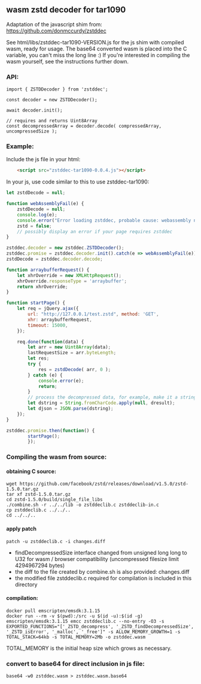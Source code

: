 ## wasm zstd decoder for tar1090

Adaptation of the javascript shim from: https://github.com/donmccurdy/zstddec

See html/libs/zstddec-tar1090-VERSION.js for the js shim with compiled wasm, ready for usage.
The base64 converted wasm is placed into the C variable, you can't miss the long line :)
If you're interested in compiling the wasm yourself, see the instructions further down.

### API:
```
import { ZSTDDecoder } from 'zstddec';

const decoder = new ZSTDDecoder();

await decoder.init();

// requires and returns Uint8Array
const decompressedArray = decoder.decode( compressedArray, uncompressedSize );
```

### Example:

Include the js file in your html:
```html
    <script src="zstddec-tar1090-0.0.4.js"></script>
```

In your js, use code similar to this to use zstddec-tar1090:
```js
let zstdDecode = null;

function webAssemblyFail(e) {
    zstdDecode = null;
    console.log(e);
    console.error("Error loading zstddec, probable cause: webassembly not present or not working");
    zstd = false;
    // possibly display an error if your page requires zstddec
}

zstddec.decoder = new zstddec.ZSTDDecoder();
zstddec.promise = zstddec.decoder.init().catch(e => webAssemblyFail(e));
zstdDecode = zstddec.decoder.decode;

function arraybufferRequest() {
    let xhrOverride = new XMLHttpRequest();
    xhrOverride.responseType = 'arraybuffer';
    return xhrOverride;
}

function startPage() {
    let req = jQuery.ajax({
        url: "http://127.0.0.1/test.zstd", method: 'GET',
        xhr: arraybufferRequest,
        timeout: 15000,
    });

    req.done(function(data) {
        let arr = new Uint8Array(data);
        lastRequestSize = arr.byteLength;
        let res;
        try {
            res = zstdDecode( arr, 0 );
        } catch (e) {
            console.error(e);
            return;
        }
        // process the decompressed data, for example, make it a string and parse as json:
        let dstring = String.fromCharCode.apply(null, dresult);
        let djson = JSON.parse(dstring);
    });
}

zstddec.promise.then(function() {
        startPage();
        });
```

### Compiling the wasm from source:

#### obtaining C source:
```
wget https://github.com/facebook/zstd/releases/download/v1.5.0/zstd-1.5.0.tar.gz
tar xf zstd-1.5.0.tar.gz
cd zstd-1.5.0/build/single_file_libs
./combine.sh -r ../../lib -o zstddeclib.c zstddeclib-in.c
cp zstddeclib.c ../../..
cd ../../..
```

#### apply patch

```
patch -u zstddeclib.c -i changes.diff
```
* findDecompressedSize interface changed from unsigned long long to U32 for wasm / browser compatibility (uncompressed filesize limit 4294967294 bytes)
* the diff to the file created by combine.sh is also provided: changes.diff
* the modified file zstddeclib.c required for compilation is included in this directory

#### compilation:
```
docker pull emscripten/emsdk:3.1.15
docker run --rm -v $(pwd):/src -u $(id -u):$(id -g) emscripten/emsdk:3.1.15 emcc zstddeclib.c --no-entry -O3 -s EXPORTED_FUNCTIONS="['_ZSTD_decompress', '_ZSTD_findDecompressedSize', '_ZSTD_isError', '_malloc', '_free']" -s ALLOW_MEMORY_GROWTH=1 -s TOTAL_STACK=64kb -s TOTAL_MEMORY=2Mb -o zstddec.wasm
```
TOTAL_MEMORY is the initial heap size which grows as necessary.

### convert to base64 for direct inclusion in js file:
```
base64 -w0 zstddec.wasm > zstddec.wasm.base64
```
